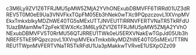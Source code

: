 c3M6Ly9ZV1Z6TFRJMU5pMW5ZMjA2YVhONExubDBMVFF6TlRRd01UZ3dRREV5T0M0eE9Ua3VNVFkxTGpFM05Eb3hNek0wTXc9PQpzczovL1lXVnpMVEkxTmkxblkyMDZhWE40TG5sMExUTTJNVEU1TlRRNVFERTVNaTR5TkRFdU1UazBMamMwT2pFek1EWXcKc3M6Ly9ZV1Z6TFRJMU5pMW5ZMjA2YVhONExubDBMVFV5T0RrMU56QTJRREU1TWk0eU5ERXVNakEwTGpJd05Ub3hNREF5TkE9PQpzczovL1lXVnpMVEkxTmkxblkyMDZhWE40TG5sMExUTTRNREU1TWpnMVFERTVNaTR5TkRFdU1Ua3pMakkwTVRveE1USXpOZz09